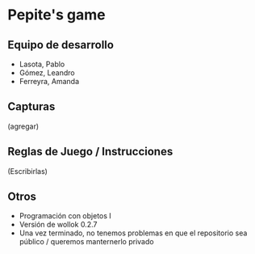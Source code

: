 # Pepite's game 

## Equipo de desarrollo

- Lasota, Pablo
- Gómez, Leandro
- Ferreyra, Amanda

## Capturas

(agregar)

## Reglas de Juego / Instrucciones

(Escribirlas)


## Otros

- Programación con objetos I
- Versión de wollok 0.2.7
- Una vez terminado, no tenemos problemas en que el repositorio sea público / queremos manternerlo privado
